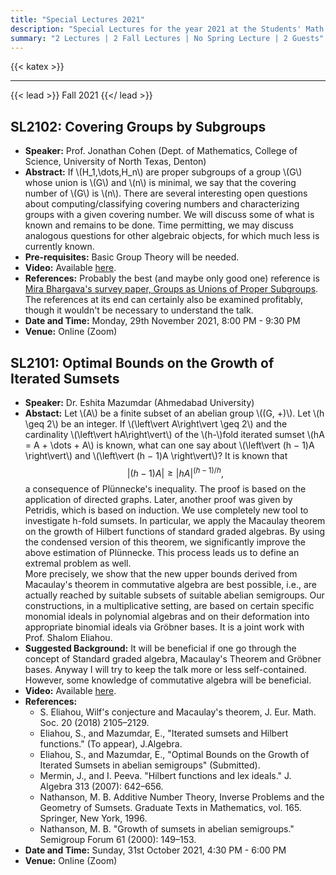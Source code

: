 ```yaml
---
title: "Special Lectures 2021"
description: "Special Lectures for the year 2021 at the Students' Math Club at Indian Statistical Institute, Bangalore."
summary: "2 Lectures | 2 Fall Lectures | No Spring Lecture | 2 Guests"
---
```


{{< katex >}}

---

{{< lead >}}
Fall 2021
{{</ lead >}}

## SL2102: Covering Groups by Subgroups

- **Speaker:** Prof. Jonathan Cohen (Dept. of Mathematics, College of Science, University of North Texas, Denton)
- **Abstract:** If \\(H_1,\dots,H_n\\) are proper subgroups of a group \\(G\\) whose union is \\(G\\) and \\(n\\) is minimal, we say that the covering number of \\(G\\) is \\(n\\). There are several interesting open questions about computing/classifying covering numbers and characterizing groups with a given covering number. We will discuss some of what is known and remains to be done. Time permitting, we may discuss analogous questions for other algebraic objects, for which much less is currently known.
- **Pre-requisites:** Basic Group Theory will be needed.
- **Video:** Available [here](https://youtu.be/TIJCf9NmkPk).
- **References:** Probably the best (and maybe only good one) reference is [Mira Bhargava's survey paper, Groups as Unions of Proper Subgroups](https://www.jstor.org/stable/40391117). The references at its end can certainly also be examined profitably, though it wouldn't be necessary to understand the talk.
- **Date and Time:** Monday, 29th November 2021, 8:00 PM - 9:30 PM
- **Venue:** Online (Zoom)

## SL2101: Optimal Bounds on the Growth of Iterated Sumsets

- **Speaker:** Dr. Eshita Mazumdar (Ahmedabad University)
- **Abstact:** Let \\(A\\) be a finite subset of an abelian group \\((G, +)\\). Let \\(h \geq 2\\) be an integer. If \\(\left\vert A\right\vert \geq 2\\) and the cardinality \\(\left\vert hA\right\vert\\) of the \\(h-\\)fold iterated sumset \\(hA = A + \dots + A\\) is known, what can one say about \\(\left\vert (h − 1)A \right\vert\\) and \\(\left\vert (h − 1)A \right\vert\\)? It is known that
  $$ \left\vert (h − 1)A \right\vert \geq \left\vert hA \right\vert^{(h−1)/h}, $$
  a consequence of Plünnecke's inequality. The proof is based on the application of directed graphs. Later, another proof was given by Petridis, which is based on induction. We use completely new tool to investigate h-fold sumsets. In particular, we apply the Macaulay theorem on the growth of Hilbert functions of standard graded algebras. By using the condensed version of this theorem, we significantly improve the above estimation of Plünnecke. This process leads us to define an extremal problem as well.  
  More precisely, we show that the new upper bounds derived from Macaulay's theorem in commutative algebra are best possible, i.e., are actually reached by suitable subsets of suitable abelian semigroups. Our constructions, in a multiplicative setting, are based on certain specific monomial ideals in polynomial algebras and on their deformation into appropriate binomial ideals via Gröbner bases. It is a joint work with Prof. Shalom Eliahou.
- **Suggested Background:** It will be beneficial if one go through the concept of Standard graded algebra, Macaulay's Theorem and Gröbner bases. Anyway I will try to keep the talk more or less self-contained. However, some knowledge of commutative algebra will be beneficial.
- **Video:** Available [here](https://youtu.be/aijS9rXPDI8).
- **References:**
  - S. Eliahou, Wilf's conjecture and Macaulay's theorem, J. Eur. Math. Soc. 20 (2018) 2105–2129.
  - Eliahou, S., and Mazumdar, E., "Iterated sumsets and Hilbert functions." (To appear), J.Algebra.
  - Eliahou, S., and Mazumdar, E., "Optimal Bounds on the Growth of Iterated Sumsets in abelian semigroups" (Submitted).
  - Mermin, J., and I. Peeva. "Hilbert functions and lex ideals." J. Algebra 313 (2007): 642–656.
  - Nathanson, M. B. Additive Number Theory, Inverse Problems and the Geometry of Sumsets. Graduate Texts in Mathematics, vol. 165. Springer, New York, 1996.
  - Nathanson, M. B. "Growth of sumsets in abelian semigroups." Semigroup Forum 61 (2000): 149–153.
- **Date and Time:** Sunday, 31st October 2021, 4:30 PM - 6:00 PM
- **Venue:** Online (Zoom)
